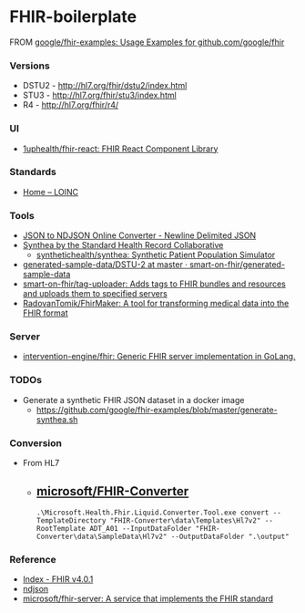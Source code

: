 FHIR-boilerplate
================
FROM [google/fhir-examples: Usage Examples for github.com/google/fhir](https://github.com/google/fhir-examples)

### Versions
- DSTU2 - http://hl7.org/fhir/dstu2/index.html
- STU3 - http://hl7.org/fhir/stu3/index.html
- R4 - http://hl7.org/fhir/r4/

### UI
- [1uphealth/fhir-react: FHIR React Component Library](https://github.com/1uphealth/fhir-react)

### Standards
- [Home – LOINC](https://loinc.org/)

### Tools
- [JSON to NDJSON Online Converter - Newline Delimited JSON](https://www.json-to-ndjson.app/)
- [Synthea by the Standard Health Record Collaborative](https://synthetichealth.github.io/synthea/)
    - [synthetichealth/synthea: Synthetic Patient Population Simulator](https://github.com/synthetichealth/synthea)
- [generated-sample-data/DSTU-2 at master · smart-on-fhir/generated-sample-data](https://github.com/smart-on-fhir/generated-sample-data/tree/master/DSTU-2)
- [smart-on-fhir/tag-uploader: Adds tags to FHIR bundles and resources and uploads them to specified servers](https://github.com/smart-on-fhir/tag-uploader)
- [RadovanTomik/FhirMaker: A tool for transforming medical data into the FHIR format](https://github.com/RadovanTomik/FhirMaker)

### Server
- [intervention-engine/fhir: Generic FHIR server implementation in GoLang.](https://github.com/intervention-engine/fhir)

### TODOs
- Generate a synthetic FHIR JSON dataset in a docker image
    - https://github.com/google/fhir-examples/blob/master/generate-synthea.sh

### Conversion
- From HL7
    - [microsoft/FHIR-Converter](https://github.com/microsoft/FHIR-Converter)
        - 
        ```
        .\Microsoft.Health.Fhir.Liquid.Converter.Tool.exe convert --TemplateDirectory "FHIR-Converter\data\Templates\Hl7v2" --RootTemplate ADT_A01 --InputDataFolder "FHIR-Converter\data\SampleData\Hl7v2" --OutputDataFolder ".\output"
        ```
### Reference
- [Index - FHIR v4.0.1](http://hl7.org/fhir/)
- [ndjson](http://ndjson.org/)
- [microsoft/fhir-server: A service that implements the FHIR standard](https://github.com/microsoft/fhir-server)
